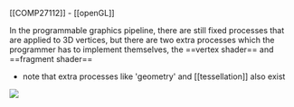 [[COMP27112]] - [[openGL]]

In the programmable graphics pipeline, there are still fixed processes that are applied to 3D vertices, but there are two extra processes which the programmer has to implement themselves, the ==vertex shader== and ==fragment shader== 

- note that extra processes like 'geometry' and [[tessellation]] also exist

![](https://i.imgur.com/EDdMiif.png)
